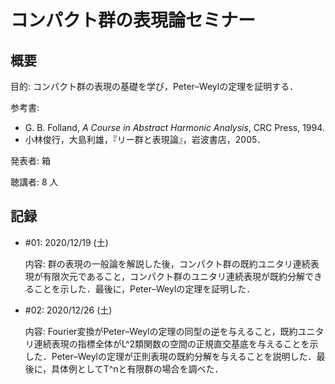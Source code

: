 # コンパクト群の表現論セミナー

## 概要

目的: コンパクト群の表現の基礎を学び，Peter–Weylの定理を証明する．

参考書:

- G. B. Folland, *A Course in Abstract Harmonic Analysis*, CRC Press, 1994.
- 小林俊行，大島利雄，『リー群と表現論』，岩波書店，2005．

発表者: 箱

聴講者: 8 人

## 記録

- \#01: 2020/12/19 (土)

  内容: 群の表現の一般論を解説した後，コンパクト群の既約ユニタリ連続表現が有限次元であること，コンパクト群のユニタリ連続表現が既約分解できることを示した．最後に，Peter–Weylの定理を証明した．

- \#02: 2020/12/26 (土)

  内容: Fourier変換がPeter–Weylの定理の同型の逆を与えること，既約ユニタリ連続表現の指標全体がL^2類関数の空間の正規直交基底を与えることを示した．Peter–Weylの定理が正則表現の既約分解を与えることを説明した．最後に，具体例としてT^nと有限群の場合を調べた．
